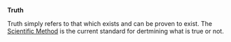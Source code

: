 **Truth**

Truth simply refers to that which exists and can be proven to exist. The [Scientific Method](../Scientific-Method) is the current standard for dertmining what is true or not.
